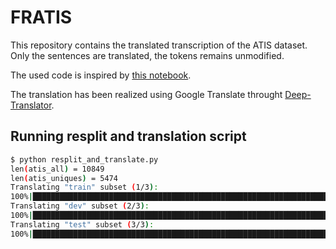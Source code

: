 # FRATIS

This repository contains the translated transcription of the ATIS dataset. Only the sentences are translated, the tokens remains unmodified.

The used code is inspired by [this notebook](https://www.kaggle.com/code/siddhadev/atis-dataset-clean-re-split-kernel/notebook).

The translation has been realized using Google Translate throught [Deep-Translator](https://github.com/nidhaloff/deep-translator).

## Running resplit and translation script

```bash
$ python resplit_and_translate.py
len(atis_all) = 10849
len(atis_uniques) = 5474
Translating "train" subset (1/3):
100%|███████████████████████████████████████████████████████████████████████████████████████████████████████████████████████████████████████| 4305/4305 [18:01<00:00,  3.98it/s]
Translating "dev" subset (2/3):
100%|█████████████████████████████████████████████████████████████████████████████████████████████████████████████████████████████████████████| 595/595 [07:47<00:00,  1.27it/s] 
Translating "test" subset (3/3):
100%|█████████████████████████████████████████████████████████████████████████████████████████████████████████████████████████████████████████| 574/574 [07:25<00:00,  1.29it/s] 
```
